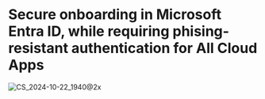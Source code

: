# Secure onboarding in Microsoft Entra ID, while requiring phising-resistant authentication for All Cloud Apps



![CS_2024-10-22_1940@2x](https://github.com/user-attachments/assets/882c969a-f883-4e53-9665-282fa87cf26c)

